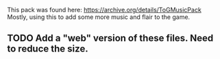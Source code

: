 This pack was found here: https://archive.org/details/ToGMusicPack
Mostly, using this to add some more music and flair to the game.

## TODO Add a "web" version of these files. Need to reduce the size.